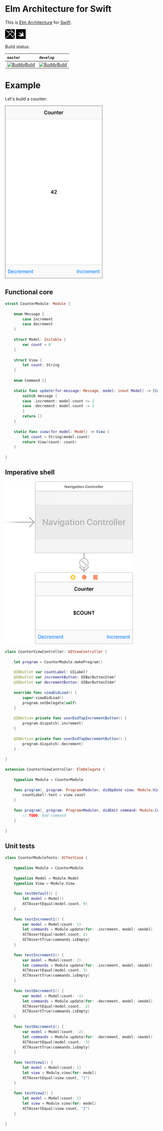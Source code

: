 # Elm Architecture for Swift

This is [Elm Architecture](https://guide.elm-lang.org/architecture/) for [Swift](https://swift.org).

<a href="http://elm-lang.org"><img src="Images/Logo-Elm.png" width="32" height="32" alt="Swift Logo"/></a>
<a href="https://swift.org"><img src="Images/Logo-Swift.png" width="32" height="32" alt="Swift Logo"/></a>

Build status:

| `master` | `develop` |
| :------- | :-------- |
| [![BuddyBuild](https://dashboard.buddybuild.com/api/statusImage?appID=583f5837a72f6501008044ab&branch=master&build=latest)](https://dashboard.buddybuild.com/apps/583f5837a72f6501008044ab/build/latest) | [![BuddyBuild](https://dashboard.buddybuild.com/api/statusImage?appID=583f5837a72f6501008044ab&branch=develop&build=latest)](https://dashboard.buddybuild.com/apps/583f5837a72f6501008044ab/build/latest) |

# Example

Let's build a counter:

<img src="Images/Screenshot.png" width="321" height="569" alt="Screenshot"/>

## Functional core

```swift
struct CounterModule: Module {

    enum Message {
        case increment
        case decrement
    }

    struct Model: Initable {
        var count = 0
    }

    struct View {
        let count: String
    }

    enum Command {}

    static func update(for message: Message, model: inout Model) -> [Command] {
        switch message {
        case .increment: model.count += 1
        case .decrement: model.count -= 1
        }
        return []
    }

    static func view(for model: Model) -> View {
        let count = String(model.count)
        return View(count: count)
    }
    
}
```

## Imperative shell

<img src="Images/Storyboard.png" width="421" height="535" alt="Storyboard"/>

```swift
class CounterViewController: UIViewController {

    let program = CounterModule.makeProgram()

    @IBOutlet var countLabel: UILabel?
    @IBOutlet var incrementButton: UIBarButtonItem?
    @IBOutlet var decrementButton: UIBarButtonItem?

    override func viewDidLoad() {
        super.viewDidLoad()
        program.setDelegate(self)
    }

    @IBAction private func userDidTapIncrementButton() {
        program.dispatch(.increment)
    }

    @IBAction private func userDidTapDecrementButton() {
        program.dispatch(.decrement)
    }

}

extension CounterViewController: ElmDelegate {

    typealias Module = CounterModule

    func program(_ program: Program<Module>, didUpdate view: Module.View) {
        countLabel?.text = view.count
    }

    func program(_ program: Program<Module>, didEmit command: Module.Command) {
        // TODO: Add command
    }

}
```

## Unit tests

```swift
class CounterModuleTests: XCTestCase {

    typealias Module = CounterModule

    typealias Model = Module.Model
    typealias View = Module.View

    func testDefault() {
        let model = Model()
        XCTAssertEqual(model.count, 0)
    }

    func testIncrement1() {
        var model = Model(count: 1)
        let commands = Module.update(for: .increment, model: &model)
        XCTAssertEqual(model.count, 2)
        XCTAssertTrue(commands.isEmpty)
    }

    func testIncrement2() {
        var model = Model(count: 2)
        let commands = Module.update(for: .increment, model: &model)
        XCTAssertEqual(model.count, 3)
        XCTAssertTrue(commands.isEmpty)
    }

    func testDecrement1() {
        var model = Model(count: -1)
        let commands = Module.update(for: .decrement, model: &model)
        XCTAssertEqual(model.count, -2)
        XCTAssertTrue(commands.isEmpty)
    }

    func testDecrement2() {
        var model = Model(count: -2)
        let commands = Module.update(for: .decrement, model: &model)
        XCTAssertEqual(model.count, -3)
        XCTAssertTrue(commands.isEmpty)
    }

    func testView1() {
        let model = Model(count: 1)
        let view = Module.view(for: model)
        XCTAssertEqual(view.count, "1")
    }

    func testView2() {
        let model = Model(count: 2)
        let view = Module.view(for: model)
        XCTAssertEqual(view.count, "2")
    }

}
```
